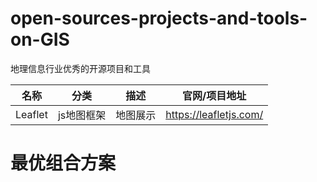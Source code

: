 # open-sources-projects-and-tools-on-GIS
地理信息行业优秀的开源项目和工具

|  名称   | 分类  | 描述 | 官网/项目地址 |
|  ----  | ----  | ---- | ---- |
|  Leaflet | js地图框架 | 地图展示 | https://leafletjs.com/ |




# 最优组合方案

